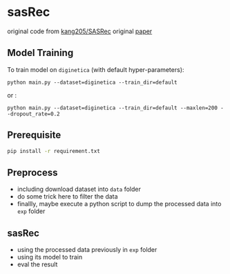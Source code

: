 # sasRec

original code from [kang205/SASRec](https://github.com/kang205/SASRec)
original [paper](https://arxiv.org/abs/1808.09781)

## Model Training 
To train  model on `diginetica` (with default hyper-parameters): 

```
python main.py --dataset=diginetica --train_dir=default 
```

or :

```
python main.py --dataset=diginetica --train_dir=default --maxlen=200 --dropout_rate=0.2 
``` 

## Prerequisite

```bash
pip install -r requirement.txt
```

## Preprocess

* including download dataset into `data` folder
* do some trick here to filter the data
* finallly, maybe execute a python script to dump the processed data into `exp` folder

## sasRec

* using the processed data previously in `exp` folder
* using its model to train
* eval the result
